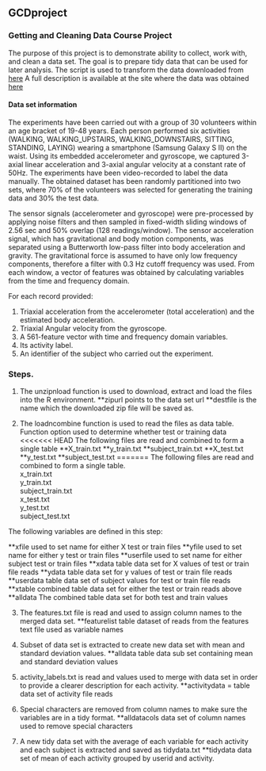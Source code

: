 ## GCDproject
### Getting and Cleaning Data Course Project
The purpose of this project is to demonstrate ability to collect, work with, and clean a data set. The goal is to prepare tidy data that can be used for later analysis. 
The script is used to transform the data downloaded from [here](https://d396qusza40orc.cloudfront.net/getdata%2Fprojectfiles%2FUCI%20HAR%20Dataset.zip) A full description is available at the site where the data was obtained [here](http://archive.ics.uci.edu/ml/datasets/Human+Activity+Recognition+Using+Smartphones) 

#### Data set information
The experiments have been carried out with a group of 30 volunteers within an age bracket of 19-48 years. Each person performed six activities (WALKING, WALKING_UPSTAIRS, WALKING_DOWNSTAIRS, SITTING, STANDING, LAYING) wearing a smartphone (Samsung Galaxy S II) on the waist. Using its embedded accelerometer and gyroscope, we captured 3-axial linear acceleration and 3-axial angular velocity at a constant rate of 50Hz. The experiments have been video-recorded to label the data manually. The obtained dataset has been randomly partitioned into two sets, where 70% of the volunteers was selected for generating the training data and 30% the test data. 

The sensor signals (accelerometer and gyroscope) were pre-processed by applying noise filters and then sampled in fixed-width sliding windows of 2.56 sec and 50% overlap (128 readings/window). The sensor acceleration signal, which has gravitational and body motion components, was separated using a Butterworth low-pass filter into body acceleration and gravity. The gravitational force is assumed to have only low frequency components, therefore a filter with 0.3 Hz cutoff frequency was used. From each window, a vector of features was obtained by calculating variables from the time and frequency domain.

For each record provided:
1. Triaxial acceleration from the accelerometer (total acceleration) and the estimated body acceleration.
2. Triaxial Angular velocity from the gyroscope. 
3. A 561-feature vector with time and frequency domain variables. 
4. Its activity label. 
5. An identifier of the subject who carried out the experiment.

### Steps. 
1. The unzipnload function is used to download, extract and load the files into the R environment. 
**zipurl points to the data set url 
**destfile is the name which the downloaded zip file will be saved as.

2. The loadncombine function is used to read the files as data table. Function option used to determine whether test or training data
<<<<<<< HEAD
The following files are read and combined to form a single table
**X_train.txt
**y_train.txt
**subject_train.txt
**X_test.txt
**y_test.txt
**subject_test.txt
=======
The following files are read and combined to form a single table.  
x_train.txt  
y_train.txt  
subject_train.txt  
x_test.txt  
y_test.txt  
subject_test.txt  

The following variables are defined in this step:

**xfile used to set name for either X test or train files
**yfile used to set name for either y test or train files
**userfile used to set name for either subject test or train files
**xdata table data set for X values of test or train file reads
**ydata table data set for y values of test or train file reads
**userdata table data set of subject values for test or train file reads
**xtable combined table data set for either the test or train reads above
**alldata The combined table data set for both test and train values

3. The features.txt file is read and used to assign column names to the merged data set.
**featurelist table dataset of reads from the features text file used as variable names

4. Subset of data set is extracted to create new data set with mean and standard deviation values.
**alldata table data sub set containing mean and standard deviation values

5. activity_labels.txt is read and values used to merge with data set in order to provide a clearer description for each activity.
**activitydata = table data set of activity file reads

6. Special characters are removed from column names to make sure the variables are in a tidy format.
**alldatacols data set of column names used to remove special characters

7.  A new tidy data set with the average of each variable for each activity and each subject is extracted and saved as tidydata.txt
**tidydata data set of mean of each activity grouped by userid and activity.
